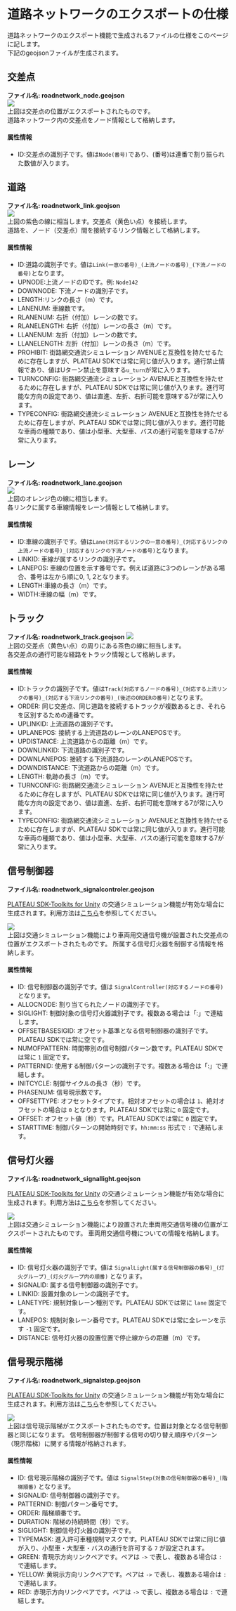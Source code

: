 # 道路ネットワークのエクスポートの仕様

道路ネットワークのエクスポート機能で生成されるファイルの仕様をこのページに記します。  
下記のgeojsonファイルが生成されます。

## 交差点
**ファイル名: roadnetwork_node.geojson**  
![](../resources/manual/roadnetwork/exported_nodes.png)  
上図は交差点の位置がエクスポートされたものです。  
道路ネットワーク内の交差点をノード情報として格納します。

#### 属性情報
- ID:交差点の識別子です。値は`Node(番号)`であり、(番号)は連番で割り振られた数値が入ります。

## 道路
**ファイル名: roadnetwork_link.geojson**  
![](../resources/manual/roadnetwork/exported_link.png)  
上図の紫色の線に相当します。交差点（黄色い点）を接続します。  
道路を、ノード（交差点）間を接続するリンク情報として格納します。

#### 属性情報
- ID:道路の識別子です。値は`Link(一意の番号)_(上流ノードの番号)_(下流ノードの番号)`となります。
- UPNODE:上流ノードのIDです。例: `Node142`
- DOWNNODE: 下流ノードの識別子です。
- LENGTH:リンクの長さ（m）です。
- LANENUM: 車線数です。
- RLANENUM: 右折（付加）レーンの数です。
- RLANELENGTH: 右折（付加）レーンの長さ（m）です。
- LLANENUM: 左折（付加）レーンの数です。
- LLANELENGTH: 左折（付加）レーンの長さ（m）です。
- PROHIBIT: 街路網交通流シミュレーション AVENUEと互換性を持たせるために存在しますが、PLATEAU SDKでは常に同じ値が入ります。通行禁止情報であり、値はUターン禁止を意味する`u_turn`が常に入ります。
- TURNCONFIG: 街路網交通流シミュレーション AVENUEと互換性を持たせるために存在しますが、PLATEAU SDKでは常に同じ値が入ります。進行可能な方向の設定であり、値は直進、左折、右折可能を意味する7が常に入ります。
- TYPECONFIG: 街路網交通流シミュレーション AVENUEと互換性を持たせるために存在しますが、PLATEAU SDKでは常に同じ値が入ります。進行可能な車両の種類であり、値は小型車、大型車、バスの通行可能を意味する7が常に入ります。

## レーン
**ファイル名: roadnetwork_lane.geojson**  
![](../resources/manual/roadnetwork/exported_lanes.png)  
上図のオレンジ色の線に相当します。  
各リンクに属する車線情報をレーン情報として格納します。

#### 属性情報
- ID:車線の識別子です。値は`Lane(対応するリンクの一意の番号)_(対応するリンクの上流ノードの番号)_(対応するリンクの下流ノードの番号)`となります。
- LINKID: 車線が属するリンクの識別子です。
- LANEPOS: 車線の位置を示す番号です。例えば道路に3つのレーンがある場合、番号は左から順に0, 1, 2となります。
- LENGTH:車線の長さ（m）です。
- WIDTH:車線の幅（m）です。


## トラック
**ファイル名: roadnetwork_track.geojson**
![](../resources/manual/roadnetwork/exported_tracks.png)  
上図の交差点（黄色い点）の周りにある茶色の線に相当します。  
各交差点の通行可能な経路をトラック情報として格納します。

#### 属性情報
- ID:トラックの識別子です。値は`Track(対応するノードの番号)_(対応する上流リンクの番号)_(対応する下流リンクの番号)_(後述のORDERの番号)`となります。
- ORDER: 同じ交差点、同じ道路を接続するトラックが複数あるとき、それらを区別するための連番です。
- UPLINKID: 上流道路の識別子です。
- UPLANEPOS: 接続する上流道路のレーンのLANEPOSです。
- UPDISTANCE: 上流道路からの距離（m）です。
- DOWNLINKID: 下流道路の識別子です。
- DOWNLANEPOS: 接続する下流道路のレーンのLANEPOSです。
- DOWNDISTANCE: 下流道路からの距離（m）です。
- LENGTH: 軌跡の長さ（m）です。
- TURNCONFIG: 街路網交通流シミュレーション AVENUEと互換性を持たせるために存在しますが、PLATEAU SDKでは常に同じ値が入ります。進行可能な方向の設定であり、値は直進、左折、右折可能を意味する7が常に入ります。
- TYPECONFIG: 街路網交通流シミュレーション AVENUEと互換性を持たせるために存在しますが、PLATEAU SDKでは常に同じ値が入ります。進行可能な車両の種類であり、値は小型車、大型車、バスの通行可能を意味する7が常に入ります。

## 信号制御器
**ファイル名: roadnetwork_signalcontroler.geojson**  

[PLATEAU SDK-Toolkits for Unity](https://github.com/Project-PLATEAU/PLATEAU-SDK-Toolkits-for-Unity) の交通シミュレーション機能が有効な場合に生成されます。利用方法は[こちら](https://github.com/Project-PLATEAU/PLATEAU-SDK-Toolkits-for-Unity/tree/main/PlateauToolkit.Sandbox#10-%E4%BA%A4%E9%80%9A%E3%82%B7%E3%83%9F%E3%83%A5%E3%83%AC%E3%83%BC%E3%82%B7%E3%83%A7%E3%83%B3%E6%A9%9F%E8%83%BD)を参照してください。

![](../resources/manual/roadnetwork/exported_signalcontroler.png)  
上図は交通シミュレーション機能により車両用交通信号機が設置された交差点の位置がエクスポートされたものです。 
所属する信号灯火器を制御する情報を格納します。

#### 属性情報
- ID: 信号制御器の識別子です。値は `SignalController(対応するノードの番号)` となります。
- ALLOCNODE: 割り当てられたノードの識別子です。
- SIGLIGHT: 制御対象の信号灯火器識別子です。複数ある場合は「:」で連結します。
- OFFSETBASESIGID: オフセット基準となる信号制御器の識別子です。PLATEAU SDKでは常に空です。
- NUMOFPATTERN: 時間帯別の信号制御パターン数です。PLATEAU SDKでは常に `1` 固定です。
- PATTERNID: 使用する制御パターンの識別子です。複数ある場合は「:」で連結します。
- INITCYCLE: 制御サイクルの長さ（秒）です。
- PHASENUM: 信号現示数です。
- OFFSETTYPE: オフセットタイプです。相対オフセットの場合は `1`、絶対オフセットの場合は `0` となります。PLATEAU SDKでは常に `0` 固定です。
- OFFSET: オフセット値（秒）です。PLATEAU SDKでは常に `0` 固定です。
- STARTTIME: 制御パターンの開始時刻です。`hh:mm:ss` 形式で `:` で連結します。

## 信号灯火器
**ファイル名: roadnetwork_signallight.geojson**  

[PLATEAU SDK-Toolkits for Unity](https://github.com/Project-PLATEAU/PLATEAU-SDK-Toolkits-for-Unity) の交通シミュレーション機能が有効な場合に生成されます。利用方法は[こちら](https://github.com/Project-PLATEAU/PLATEAU-SDK-Toolkits-for-Unity/tree/main/PlateauToolkit.Sandbox#10-%E4%BA%A4%E9%80%9A%E3%82%B7%E3%83%9F%E3%83%A5%E3%83%AC%E3%83%BC%E3%82%B7%E3%83%A7%E3%83%B3%E6%A9%9F%E8%83%BD)を参照してください。

![](../resources/manual/roadnetwork/exported_signallight.png)  
上図は交通シミュレーション機能により設置された車両用交通信号機の位置がエクスポートされたものです。 
車両用交通信号機についての情報を格納します。

#### 属性情報
- ID: 信号灯火器の識別子です。値は `SignalLight(属する信号制御器の番号)_(灯火グループ)_(灯火グループ内の順番)` となります。
- SIGNALID: 属する信号制御器の識別子です。
- LINKID: 設置対象のレーンの識別子です。
- LANETYPE: 規制対象レーン種別です。PLATEAU SDKでは常に `lane` 固定です。
- LANEPOS: 規制対象レーン番号です。PLATEAU SDKでは常に全レーンを示す `-1` 固定です。
- DISTANCE: 信号灯火器の設置位置で停止線からの距離（m）です。

## 信号現示階梯
**ファイル名: roadnetwork_signalstep.geojson**  

[PLATEAU SDK-Toolkits for Unity](https://github.com/Project-PLATEAU/PLATEAU-SDK-Toolkits-for-Unity) の交通シミュレーション機能が有効な場合に生成されます。利用方法は[こちら](https://github.com/Project-PLATEAU/PLATEAU-SDK-Toolkits-for-Unity/tree/main/PlateauToolkit.Sandbox#10-%E4%BA%A4%E9%80%9A%E3%82%B7%E3%83%9F%E3%83%A5%E3%83%AC%E3%83%BC%E3%82%B7%E3%83%A7%E3%83%B3%E6%A9%9F%E8%83%BD)を参照してください。

![](../resources/manual/roadnetwork/exported_signalstep.png)  
上図は信号現示階梯がエクスポートされたものです。位置は対象となる信号制御器と同じになります。
信号制御器が制御する信号の切り替え順序やパターン（現示階梯）に関する情報が格納されます。

#### 属性情報
- ID: 信号現示階梯の識別子です。値は `SignalStep(対象の信号制御器の番号)_(階梯順番)` となります。
- SIGNALID: 信号制御器の識別子です。
- PATTERNID: 制御パターン番号です。
- ORDER: 階梯順番です。
- DURATION: 階梯の持続時間（秒）です。
- SIGLIGHT: 制御信号灯火器の識別子です。
- TYPEMASK: 進入許可車種規制マスクです。PLATEAU SDKでは常に同じ値が入り、小型車・大型車・バスの通行を許可する `7` が設定されます。
- GREEN: 青現示方向リンクペアです。ペアは `->` で表し、複数ある場合は `:` で連結します。
- YELLOW: 黄現示方向リンクペアです。ペアは `->` で表し、複数ある場合は `:` で連結します。
- RED: 赤現示方向リンクペアです。ペアは `->` で表し、複数ある場合は `:` で連結します。